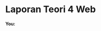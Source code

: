 # Laporan Teori 4 Web

#### You:
<!DOCTYPE html>
<html lang="en">
<head>
    <meta charset="UTF-8">
    <meta name="viewport" content="width=device-width, initial-scale=1.0">
    <title>Laporan Teori 4</title>
    <link href="https://cdn.jsdelivr.net/npm/bootstrap@5.3.0/dist/css/bootstrap.min.css" rel="stylesheet">
    <link href="https://cdn.jsdelivr.net/npm/bootstrap-icons@1.7.2/font/bootstrap-icons.css" rel="stylesheet">
    <style>
        :root {
            --primary-color: #4e73df;
            --secondary-color: #858796;
        }
        
        .sidebar {
            height: 100vh;
            background: linear-gradient(180deg, var(--primary-color) 0%, #224abe 100%);
            color: white;
            position: fixed;
            transition: all 0.3s;
        }

        .nav-link {
            color: rgba(255,255,255,.8);
            margin: 5px 0;
            padding: 10px 15px;
            border-radius: 5px;
            transition: all 0.3s;
        }

        .nav-link:hover {
            background: rgba(255,255,255,.1);
            color: white;
            transform: translateX(5px);
        }

        .nav-link.active {
            background: white;
            color: var(--primary-color);
        }

        .content {
            margin-left: 25%;
            padding: 20px;
            transition: all 0.3s;
        }

        .question-card {
            display: none;
            animation: fadeIn 0.5s;
        }

        @keyframes fadeIn {
            from { opacity: 0; transform: translateY(20px); }
            to { opacity: 1; transform: translateY(0); }
        }

        .header {
            background: white;
            box-shadow: 0 2px 15px rgba(0,0,0,.1);
            padding: 15px 0;
            margin-bottom: 30px;
        }
    </style>
</head>
<body>
    <!-- Top Navigation -->
    <nav class="navbar navbar-expand-lg navbar-light bg-white fixed-top shadow-sm">
        <div class="container-fluid">
            <span class="navbar-brand">
                <i class="bi bi-journal-text"></i>
                Laporan Teori
            </span>
            <div class="d-flex">
                <div class="dropdown">
                    <button class="btn btn-light dropdown-toggle" type="button" id="userDropdown" data-bs-toggle="dropdown">
                        <i class="bi bi-person-circle"></i>
                        Ari Putra Frederick Leluly
                    </button>
                    <ul class="dropdown-menu">
                        <li><a class="dropdown-item" href="#"><i class="bi bi-person"></i> Profile</a></li>
                        <li><a class="dropdown-item" href="#"><i class="bi bi-gear"></i> Settings</a></li>
                    </ul>
                </div>
            </div>
        </div>
    </nav>

    <div class="container-fluid" style="margin-top: 60px">
        <div class="row">
            <!-- Sidebar -->
            <div class="col-md-3 sidebar p-4">
                <div class="text-center mb-4">
                    <i class="bi bi-book display-4"></i>
                    <h4>Navigation Menu</h4>
                </div>
                <nav class="nav flex-column">
                    <a class="nav-link" href="#" data-question="1">
                        <i class="bi bi-1-circle"></i> Soal Pertama
                    </a>
                    <a class="nav-link" href="#" data-question="2">
                        <i class="bi bi-2-circle"></i> Soal Kedua
                    </a>
                    <a class="nav-link" href="#" data-question="3">
                        <i class="bi bi-3-circle"></i> Soal Ketiga
                    </a>
                </nav>
            </div>

            <!-- Main Content -->
            <div class="col-md-9 content">
                <div class="header text-center">
                    <h1 class="display-4">LAPORAN TEORI 4</h1>
                    <p class="lead">Ari Putra Frederick Leluly | 202331280</p>
                    <nav aria-label="breadcrumb">
                        <ol class="breadcrumb justify-content-center">
                            <li class="breadcrumb-item"><a href="#">Home</a></li>
                            <li class="breadcrumb-item active">Laporan</li>
                        </ol>
                    </nav>
                </div>

                <div id="question1" class="question-card">
                    <div class="card shadow-sm">
                        <div class="card-header bg-primary text-white">
                            <h3 class="mb-0">Soal 1</h3>
                        </div>
                        <div class="card-body">
                            <div class="alert alert-info">
                                <i class="bi bi-info-circle"></i>
                                Pertanyaan pertama
                            </div>
                            <p>Jawaban soal 1 di sini...</p>
                        </div>
                    </div>
                </div>

                <div id="question2" class="question-card">
                    <div class="card shadow-sm">
                        <div class="card-header bg-success text-white">
                            <h3 class="mb-0">Soal 2</h3>
                        </div>
                        <div class="card-body">
                            <div class="alert alert-info">
                                <i class="bi bi-info-circle"></i>
                                Pertanyaan kedua
                            </div>
                            <p>Jawaban soal 2 di sini...</p>
                        </div>
                    </div>
                </div>

                <div id="question3" class="question-card">
                    <div class="card shadow-sm">
                        <div class="card-header bg-warning">
                            <h3 class="mb-0">Soal 3</h3>
                        </div>
                        <div class="card-body">
                            <div class="alert alert-info">
                                <i class="bi bi-info-circle"></i>
                                Pertanyaan ketiga
                            </div>
                            <p>Jawaban soal 3 di sini...</p>
                        </div>
                    </div>
                </div>
            </div>
        </div>
    </div>

    <script src="https://cdn.jsdelivr.net/npm/bootstrap@5.3.0/dist/js/bootstrap.bundle.min.js"></script>
    <script>
        document.addEventListener('DOMContentLoaded', function() {
            document.querySelectorAll('.question-card').forEach(content => {
                content.style.display = 'none';
            });

            document.querySelectorAll('.nav-link').forEach(link => {
                link.addEventListener('click', function(e) {
                    e.preventDefault();
                    
                    document.querySelectorAll('.question-card').forEach(content => {
                        content.style.display = 'none';
                    });

                    const questionId = this.getAttribute('data-question');
                    document.getElementById('question' + questionId).style.display = 'block';

                    document.querySelectorAll('.nav-link').forEach(link => {
                        link.classList.remove('active');
                    });
                    this.classList.add('active');
                });
            });
        });
    </script>
</body>
</html>

----

Mata kuliah : Pemograman web
sudah belajar tentang html, css, javascript, php dan bootstrap

tolong kerjakaan laporan saya:
Hasil pengerjaan laporan praktikum akan berupa penjelasan
Hasil screenshot coding dan running file wajib diberikan watermark. Jelaskan juga 
Langkah-langkah pengerjaan coding. 
Soal : 
A. Buatlah suatu halaman web yang berisi Judul serta Sub Judul (h1 dan h2), 
yaitu:  
a. Judul: LAPORAN TEORI  
b. Sub Judul: Nama | NIM  
Dengan web yang berisi soal-soal Teori dengan fitur sidebar. Sidebar tersebut 
akan menampilkan daftar soal, dan ketika salah satu soal diklik, jawabannya 
akan ditampilkan di halaman tanpa menghilangkan tampilan sidebar. Gunakan 
Bootstrap dan JavaScript untuk mempercantik tampilan dan meningkatkan 
interaktivitas website.


saya sudah kerjakan, tolong buat laporanya, 
tolong berikan langkah langkahnya dan penjelsanya, untuk saya ss dan beri penjelasan pada laporan di word saya

#### ChatGPT:
### Laporan Praktikum: Pemrograman Web

#### Judul: **LAPORAN TEORI 4**

#### Sub Judul: **Ari Putra Frederick Leluly | 202331280**

### 1. **Deskripsi Pengerjaan**

Pada praktikum ini, saya telah membuat sebuah halaman web yang menampilkan sebuah laporan dengan beberapa soal teori, menggunakan HTML, CSS, JavaScript, dan Bootstrap. Halaman web ini dilengkapi dengan sidebar untuk navigasi soal, di mana setiap soal dapat diklik dan jawabannya akan ditampilkan di halaman utama tanpa menghilangkan tampilan sidebar.

### 2. **Langkah-Langkah Pengerjaan**

#### a. **Membuat Struktur Halaman Web (HTML)**

1. **Membuat kerangka dasar HTML**:
   - Halaman ini dimulai dengan mendeklarasikan dokumen HTML dengan elemen `<html>`, menetapkan bahasa sebagai `en` (English) pada elemen `<html lang="en">`.
   - Menambahkan elemen `<head>` yang berisi informasi penting seperti charset, viewport, dan judul halaman.
   ```html
   <html lang="en">
   <head>
       <meta charset="UTF-8">
       <meta name="viewport" content="width=device-width, initial-scale=1.0">
       <title>Laporan Teori</title>
   </head>
   ```

2. **Menambahkan Navigasi dan Sidebar**:

   - Menggunakan Bootstrap untuk membuat tampilan navbar dan sidebar.
   - Navbar menampilkan nama dan NIM saya, serta opsi dropdown untuk profil.
   - Sidebar terdiri dari daftar soal yang dapat diklik untuk menampilkan jawaban soal yang relevan.

   ```html
   <div class="sidebar">
       <nav class="nav flex-column">
           <a class="nav-link" href="#" data-question="1">Soal Pertama</a>
           <a class="nav-link" href="#" data-question="2">Soal Kedua</a>
           <a class="nav-link" href="#" data-question="3">Soal Ketiga</a>
       </nav>
   </div>
   ```

#### b. **Desain Tampilan (CSS)**

1. **Membuat tema warna**:
   - Menggunakan variabel CSS (`:root`) untuk mendefinisikan warna utama dan sekunder.
   ```css
   :root {
       --primary-color: #4e73df;
       --secondary-color: #858796;
   }
   ```

2. **Mendesain Sidebar dan Navigasi**:
   - Sidebar diatur menggunakan properti `position: fixed` untuk membuatnya tetap berada di sisi kiri halaman.
   - Menambahkan efek hover pada elemen sidebar agar interaktif saat diklik.
   ```css
   .sidebar {
       height: 100vh;
       background: linear-gradient(180deg, var(--primary-color) 0%, #224abe 100%);
       color: white;
       position: fixed;
       transition: all 0.3s;
   }

   .nav-link:hover {
       background: rgba(255,255,255,.1);
       color: white;
       transform: translateX(5px);
   }
   ```

#### c. **Menambahkan Interaktivitas (JavaScript)**

1. **Membuat Fitur Navigasi untuk Menampilkan Jawaban**:

   - Menggunakan JavaScript untuk menangani event klik pada link soal di sidebar.
   - Ketika soal diklik, jawaban soal akan ditampilkan dengan menambahkan class `.active` pada link yang diklik, dan menyembunyikan jawaban soal lain.

   ```javascript
   document.addEventListener('DOMContentLoaded', function() {
       document.querySelectorAll('.question-card').forEach(content => {
           content.style.display = 'none';
       });

       document.querySelectorAll('.nav-link').forEach(link => {
           link.addEventListener('click', function(e) {
               e.preventDefault();
               document.querySelectorAll('.question-card').forEach(content => {
                   content.style.display = 'none';
               });
               const questionId = this.getAttribute('data-question');
               document.getElementById('question' + questionId).style.display = 'block';
               document.querySelectorAll('.nav-link').forEach(link => {
                   link.classList.remove('active');
               });
               this.classList.add('active');
           });
       });
   });
   ```

2. **Animasi Fade In untuk Jawaban**:
   - Saya juga menambahkan animasi menggunakan CSS untuk membuat jawaban soal tampil dengan efek fade-in.
   ```css
   .question-card {
       display: none;
       animation: fadeIn 0.5s;
   }

   @keyframes fadeIn {
       from { opacity: 0; transform: translateY(20px); }
       to { opacity: 1; transform: translateY(0); }
   }
   ```

### 3. **Tampilan Hasil**

- **Sidebar**: Menampilkan tiga soal, dan setiap soal bisa diklik untuk menampilkan jawabannya di area konten utama.
- **Konten Halaman**: Tampilkan judul dan subjudul menggunakan elemen `<h1>` dan `<h2>`, serta menampilkan jawaban dari setiap soal ketika soal diklik.
- **Responsive Design**: Menggunakan Bootstrap untuk memastikan tampilan halaman responsif pada berbagai ukuran layar.

### 4. **Screenshot dan Penjelasan**

Untuk keperluan laporan, lakukan screenshot pada halaman hasil yang sudah selesai dengan watermark untuk menandakan bahwa itu adalah hasil kerja Anda. Setiap screenshot sebaiknya dilengkapi dengan penjelasan tentang apa yang ditampilkan pada bagian tersebut.

Contoh screenshot yang diambil bisa menunjukkan tampilan sidebar dengan jawaban soal yang sedang aktif, serta kode yang diterapkan di bagian tersebut.

### 5. **Kesimpulan**

Pada praktikum ini, saya berhasil membuat halaman web interaktif menggunakan HTML, CSS, JavaScript, dan Bootstrap. Fitur sidebar yang dapat mengubah tampilan jawaban soal secara dinamis tanpa menghilangkan sidebar adalah implementasi dari konsep interaktivitas yang dipelajari dalam perkuliahan. Dengan menggunakan Bootstrap, tampilan halaman menjadi responsif dan menarik.

---

**Catatan**: Jangan lupa untuk menambahkan screenshot hasil pengerjaan dengan watermark, dan lampirkan di laporan Word Anda.


#### You:
jelaskan yang ini

    <nav class="navbar navbar-expand-lg navbar-light bg-white fixed-top shadow-sm">
        <div class="container-fluid">
            <span class="navbar-brand">
                <i class="bi bi-journal-text"></i>
                Laporan Teori
            </span>
            <div class="d-flex">
                <div class="dropdown">
                    <button class="btn btn-light dropdown-toggle" type="button" id="userDropdown" data-bs-toggle="dropdown">
                        <i class="bi bi-person-circle"></i>
                        Ari Putra Frederick Leluly
                    </button>
                    <ul class="dropdown-menu">
                        <li><a class="dropdown-item" href="#"><i class="bi bi-person"></i> Profile</a></li>
                        <li><a class="dropdown-item" href="#"><i class="bi bi-gear"></i> Settings</a></li>
                    </ul>
                </div>
            </div>
        </div>
    </nav>

#### ChatGPT:
Kode yang Anda berikan adalah bagian dari elemen **navbar** (navigasi bar) yang sering digunakan dalam desain web responsif dengan menggunakan framework **Bootstrap**. Berikut penjelasan setiap bagian dari kode tersebut:

### 1. **Elemen `<nav>`**

```html
<nav class="navbar navbar-expand-lg navbar-light bg-white fixed-top shadow-sm">
```

- **`<nav>`**: Ini adalah elemen HTML yang digunakan untuk mendefinisikan area navigasi pada halaman web.
- **`navbar`**: Kelas Bootstrap yang digunakan untuk membuat navigasi bar yang responsif dan dapat disesuaikan.
- **`navbar-expand-lg`**: Membuat navbar bisa melebar pada layar besar dan mengecil pada layar lebih kecil (responsive). `lg` berarti navbar akan melebar pada layar dengan ukuran "large" dan lebih besar.
- **`navbar-light`**: Menetapkan navbar dengan tema warna terang (cocok dengan latar belakang terang, seperti putih).
- **`bg-white`**: Menetapkan warna latar belakang navbar menjadi putih.
- **`fixed-top`**: Menetapkan navbar untuk tetap berada di bagian atas halaman, bahkan saat halaman di-scroll.
- **`shadow-sm`**: Memberikan efek bayangan ringan (small shadow) di bawah navbar untuk tampilan lebih elegan.

### 2. **Elemen `<div class="container-fluid">`**

```html
<div class="container-fluid">
```

- **`container-fluid`**: Kelas Bootstrap yang digunakan untuk membuat container yang mengambil lebar penuh dari layar. Ini memungkinkan navbar dan konten di dalamnya untuk meluas secara horizontal sesuai ukuran layar.

### 3. **Elemen `<span class="navbar-brand">`**

```html
<span class="navbar-brand">
    <i class="bi bi-journal-text"></i>
    Laporan Teori
</span>
```

- **`navbar-brand`**: Kelas ini digunakan untuk menandai brand atau judul dari situs atau aplikasi yang biasanya ada di kiri navbar.
- **`<i class="bi bi-journal-text"></i>`**: Ini adalah elemen ikon dari **Bootstrap Icons** (ikon pustaka dari Bootstrap). `bi-journal-text` adalah ikon buku, yang biasanya digunakan untuk mewakili tulisan atau laporan.
- **`Laporan Teori`**: Ini adalah teks yang ditampilkan di sebelah kiri navbar sebagai nama atau judul halaman web.

### 4. **Elemen Dropdown (Profil Pengguna)**

```html
<div class="d-flex">
    <div class="dropdown">
        <button class="btn btn-light dropdown-toggle" type="button" id="userDropdown" data-bs-toggle="dropdown">
            <i class="bi bi-person-circle"></i>
            Ari Putra Frederick Leluly
        </button>
        <ul class="dropdown-menu">
            <li><a class="dropdown-item" href="#"><i class="bi bi-person"></i> Profile</a></li>
            <li><a class="dropdown-item" href="#"><i class="bi bi-gear"></i> Settings</a></li>
        </ul>
    </div>
</div>
```

- **`d-flex`**: Kelas Flexbox dari Bootstrap yang membuat elemen di dalamnya (seperti dropdown) diatur dalam baris (horizontal).
- **`dropdown`**: Kelas Bootstrap yang digunakan untuk membuat menu dropdown, yang akan muncul ketika tombol ditekan.
- **`btn btn-light dropdown-toggle`**: Tombol yang diberi kelas `btn-light` (tombol dengan latar belakang terang) dan `dropdown-toggle` (untuk membuat tombol dapat membuka dropdown saat diklik).
- **`data-bs-toggle="dropdown"`**: Atribut ini memberitahu Bootstrap untuk membuka menu dropdown saat tombol diklik.
- **`<i class="bi bi-person-circle"></i>`**: Ikon pengguna (person circle) yang menandakan profil pengguna.
- **`Ari Putra Frederick Leluly`**: Nama pengguna yang ditampilkan di tombol dropdown.
- **`<ul class="dropdown-menu">`**: Daftar menu dropdown yang muncul setelah tombol diklik.
  - **`<li><a class="dropdown-item" href="#">Profile</a></li>`**: Item pertama dari dropdown, yaitu menu "Profile".
  - **`<li><a class="dropdown-item" href="#">Settings</a></li>`**: Item kedua dari dropdown, yaitu menu "Settings".

### Kesimpulan

Navbar ini berfungsi sebagai elemen navigasi di bagian atas halaman. Dengan fitur **fixed-top**, navbar tetap terlihat meskipun halaman di-scroll. Di dalamnya terdapat nama halaman **Laporan Teori** yang dilengkapi dengan ikon dan tombol dropdown untuk pengaturan profil pengguna (termasuk opsi untuk melihat profil dan pengaturan). Desain ini membuat navbar tidak hanya terlihat rapi dan profesional, tetapi juga menyediakan fungsionalitas untuk menampilkan menu pengaturan pengguna.


#### You:
jangan pakai point saya hanya ingin paragraf, 

#### ChatGPT:
Kode yang Anda berikan adalah bagian dari elemen navbar yang dibuat menggunakan framework Bootstrap untuk halaman web. Elemen `<nav>` dengan kelas `navbar navbar-expand-lg navbar-light bg-white fixed-top shadow-sm` digunakan untuk membuat navbar responsif yang selalu berada di bagian atas halaman meskipun pengguna menggulir halaman ke bawah. Navbar ini memiliki latar belakang putih dan bayangan halus di bawahnya untuk memberikan tampilan yang lebih elegan. Di dalam navbar, terdapat elemen `<span class="navbar-brand">` yang berfungsi menampilkan nama halaman atau aplikasi, yang dalam hal ini adalah "Laporan Teori", lengkap dengan ikon dari Bootstrap Icons yang mewakili teks tersebut.

Selain itu, terdapat juga elemen dropdown yang diletakkan di sisi kanan navbar dengan kelas `d-flex` untuk memastikan elemen-elemen di dalamnya sejajar secara horizontal. Tombol dropdown tersebut berisi nama pengguna "Ari Putra Frederick Leluly", yang diikuti oleh ikon pengguna, menandakan ini adalah menu profil pengguna. Ketika tombol ini diklik, sebuah menu dropdown akan muncul, yang berisi dua pilihan: "Profile" dan "Settings". Menu ini memungkinkan pengguna untuk mengakses pengaturan profil atau mengubah preferensinya. Dengan desain seperti ini, navbar tidak hanya berfungsi untuk navigasi, tetapi juga meningkatkan interaktivitas dan kenyamanan pengguna dalam mengakses informasi dan pengaturan pribadi mereka.


#### You:
sekarang

  <div id="pertanyaan1" class="question-card">
                    <div class="card shadow-sm">
                        <div class="card-header bg-primary text-white">
                            <h3 class="mb-0">Soal 1</h3>
                        </div>
                        <div class="card-body">
                            <div class="alert alert-info">
                                <i class="bi bi-info-circle"></i>
                                Pertanyaan pertama
                            </div>
                            <p>Jawaban soal 1 di sini...</p>
                        </div>
                    </div>
                </div>

#### ChatGPT:
Bagian kode ini berfungsi untuk menampilkan satu set elemen yang berisi soal dan jawabannya di dalam halaman. Elemen ini dibungkus dengan `div` yang memiliki ID `pertanyaan1` dan kelas `question-card`, yang memungkinkan elemen ini dikelola secara terpisah, misalnya untuk manipulasi dengan JavaScript atau penampilan dinamis. Di dalamnya, terdapat elemen `<div class="card shadow-sm">` yang merupakan bagian dari komponen kartu Bootstrap, dengan bayangan halus (`shadow-sm`) untuk memberikan efek kedalaman dan tampilan yang lebih menarik.

Pada bagian atas kartu, terdapat elemen `card-header` dengan kelas `bg-primary` yang memberikan latar belakang biru dan `text-white` yang membuat teks di dalamnya berwarna putih. Di dalam `card-header`, ada elemen `<h3>` yang berfungsi sebagai judul soal, dalam hal ini "Soal 1". Bagian isi kartu terdapat di dalam `card-body`, yang berisi dua elemen utama: pertama, sebuah alert dengan kelas `alert alert-info` untuk memberikan informasi kepada pengguna, diikuti dengan ikon informasi dari Bootstrap Icons (`bi bi-info-circle`), dan kedua, paragraf `<p>` yang berisi jawaban dari soal pertama. Dengan menggunakan struktur ini, konten soal dan jawaban disajikan secara terstruktur dan mudah diakses.


#### You:
sekarang 

 <div class="header text-center">
                    <h1 class="display-4">LAPORAN TEORI 4</h1>
                    <p class="lead">Ari Putra Frederick Leluly | 202331280</p>
                    <nav aria-label="breadcrumb">
                        <ol class="breadcrumb justify-content-center">
                            <li class="breadcrumb-item"><a href="#">Home</a></li>
                            <li class="breadcrumb-item active">Laporan</li>
                        </ol>
                    </nav>
                </div>

#### ChatGPT:
Bagian kode ini digunakan untuk menampilkan header di halaman web, yang berfungsi memberikan judul dan informasi terkait dengan konten yang ada. Pada elemen pertama, terdapat `div` dengan kelas `header text-center` yang membuat seluruh konten di dalamnya diratakan ke tengah. Di dalamnya, terdapat elemen `<h1 class="display-4">` yang digunakan untuk menampilkan judul besar "LAPORAN TEORI 4", dengan kelas `display-4` yang memberikan ukuran font besar dan jelas. Di bawahnya, ada elemen `<p class="lead">`, yang berfungsi untuk menampilkan subjudul atau informasi tambahan, dalam hal ini nama dan NIM "Ari Putra Frederick Leluly | 202331280", dengan gaya teks yang lebih ringan dan lebih kecil dibandingkan judul utama.

Selanjutnya, terdapat elemen `nav` dengan atribut `aria-label="breadcrumb"` yang digunakan untuk menampilkan breadcrumb, sebuah navigasi yang memberi petunjuk tentang lokasi pengguna dalam struktur halaman. Breadcrumb tersebut dibungkus dalam elemen `<ol class="breadcrumb justify-content-center">`, yang menampilkan daftar navigasi dengan item "Home" yang mengarah ke halaman utama dan item "Laporan" yang menunjukkan bahwa pengguna sedang berada di bagian laporan. Dengan menggunakan breadcrumb, pengguna bisa mengetahui posisinya di dalam aplikasi dan mudah untuk kembali ke halaman sebelumnya jika diperlukan.


#### You:
sekarang 

document.addEventListener('DOMContentLoaded', function() {
    document.querySelectorAll('.question-card').forEach(content => {
        content.style.display = 'none';
    });

    document.querySelectorAll('.nav-link').forEach(link => {
        link.addEventListener('click', function(e) {
            e.preventDefault();
            
            document.querySelectorAll('.question-card').forEach(content => {
                content.style.display = 'none';
            });

            const questionId = this.getAttribute('data-question');
            document.getElementById('question' + questionId).style.display = 'block';

            document.querySelectorAll('.nav-link').forEach(link => {
                link.classList.remove('active');
            });
            this.classList.add('active');
        });
    });
});

#### ChatGPT:
Bagian kode JavaScript ini berfungsi untuk mengelola interaktivitas dan tampilan konten soal pada halaman web. Fungsi utama dari kode ini adalah menyembunyikan dan menampilkan soal-soal sesuai dengan pilihan pengguna di sidebar.

Pertama, kode menggunakan event listener `DOMContentLoaded` untuk memastikan bahwa seluruh konten halaman telah dimuat sepenuhnya sebelum menjalankan skrip ini. Setelah itu, kode memilih semua elemen dengan kelas `.question-card` (yang mewakili konten soal) dan mengatur properti `display` mereka menjadi 'none', sehingga semua soal tersembunyi pada awalnya.

Kemudian, kode melanjutkan dengan memilih semua elemen `.nav-link` (tautan soal di sidebar) dan menambahkan event listener pada setiap elemen tersebut. Ketika salah satu tautan diklik, event listener akan mencegah aksi default dari tautan (menggunakan `e.preventDefault()`), yang biasanya akan memuat ulang halaman. Selanjutnya, kode ini menyembunyikan semua soal lagi dengan mengatur `display` mereka menjadi 'none'.

Setelah itu, kode mengambil nilai atribut `data-question` dari tautan yang diklik, yang menyimpan ID soal terkait (misalnya, "1", "2", atau "3"). Menggunakan nilai ini, kode menampilkan soal yang sesuai dengan mengubah properti `display` soal yang memiliki ID yang cocok (misalnya, `question1`, `question2`, atau `question3`) menjadi 'block', sehingga soal yang dipilih akan muncul.

Selain itu, kode juga memastikan hanya satu tautan yang memiliki kelas 'active' pada saat yang sama. Setelah soal baru ditampilkan, kelas 'active' dihapus dari semua tautan dan ditambahkan ke tautan yang baru saja diklik, memberikan efek visual pada sidebar yang menunjukkan soal yang sedang aktif. Ini membuat pengalaman pengguna lebih interaktif dan dinamis.


#### You:
jelaskan dengan singkat

#### ChatGPT:
Kode ini mengelola tampilan soal di halaman. Ketika halaman dimuat, semua soal disembunyikan. Ketika salah satu tautan soal di sidebar diklik, kode akan menyembunyikan semua soal, lalu menampilkan soal yang sesuai dengan mengubah gaya tampilan (`display`). Selain itu, kode juga memastikan hanya satu tautan yang memiliki kelas 'active', memberikan efek visual untuk menunjukkan soal yang sedang aktif. Dengan cara ini, pengguna bisa beralih antara soal tanpa halaman di-refresh.
